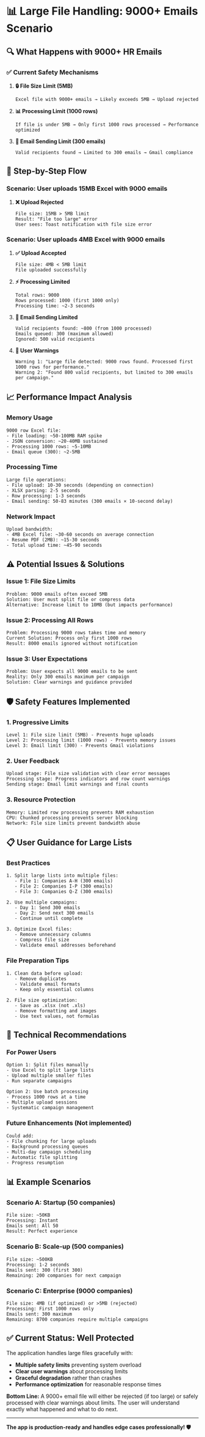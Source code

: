 # 📊 Large File Handling: 9000+ Emails Scenario

## 🔍 **What Happens with 9000+ HR Emails**

### ✅ **Current Safety Mechanisms**

1. **🔒 File Size Limit (5MB)**
   ```
   Excel file with 9000+ emails → Likely exceeds 5MB → Upload rejected
   ```

2. **📊 Processing Limit (1000 rows)**
   ```
   If file is under 5MB → Only first 1000 rows processed → Performance optimized
   ```

3. **📧 Email Sending Limit (300 emails)**
   ```
   Valid recipients found → Limited to 300 emails → Gmail compliance
   ```

## 🔄 **Step-by-Step Flow**

### **Scenario: User uploads 15MB Excel with 9000 emails**

1. **❌ Upload Rejected**
   ```
   File size: 15MB > 5MB limit
   Result: "File too large" error
   User sees: Toast notification with file size error
   ```

### **Scenario: User uploads 4MB Excel with 9000 emails**

1. **✅ Upload Accepted**
   ```
   File size: 4MB < 5MB limit
   File uploaded successfully
   ```

2. **⚡ Processing Limited**
   ```
   Total rows: 9000
   Rows processed: 1000 (first 1000 only)
   Processing time: ~2-3 seconds
   ```

3. **📧 Email Sending Limited**
   ```
   Valid recipients found: ~800 (from 1000 processed)
   Emails queued: 300 (maximum allowed)
   Ignored: 500 valid recipients
   ```

4. **🚨 User Warnings**
   ```
   Warning 1: "Large file detected: 9000 rows found. Processed first 1000 rows for performance."
   Warning 2: "Found 800 valid recipients, but limited to 300 emails per campaign."
   ```

## 📈 **Performance Impact Analysis**

### **Memory Usage**
```
9000 row Excel file:
- File loading: ~50-100MB RAM spike
- JSON conversion: ~20-40MB sustained
- Processing 1000 rows: ~5-10MB
- Email queue (300): ~2-5MB
```

### **Processing Time**
```
Large file operations:
- File upload: 10-30 seconds (depending on connection)
- XLSX parsing: 2-5 seconds
- Row processing: 1-3 seconds
- Email sending: 50-83 minutes (300 emails × 10-second delay)
```

### **Network Impact**
```
Upload bandwidth:
- 4MB Excel file: ~30-60 seconds on average connection
- Resume PDF (2MB): ~15-30 seconds
- Total upload time: ~45-90 seconds
```

## ⚠️ **Potential Issues & Solutions**

### **Issue 1: File Size Limits**
```
Problem: 9000 emails often exceed 5MB
Solution: User must split file or compress data
Alternative: Increase limit to 10MB (but impacts performance)
```

### **Issue 2: Processing All Rows**
```
Problem: Processing 9000 rows takes time and memory
Current Solution: Process only first 1000 rows
Result: 8000 emails ignored without notification
```

### **Issue 3: User Expectations**
```
Problem: User expects all 9000 emails to be sent
Reality: Only 300 emails maximum per campaign
Solution: Clear warnings and guidance provided
```

## 🛡️ **Safety Features Implemented**

### **1. Progressive Limits**
```
Level 1: File size limit (5MB) - Prevents huge uploads
Level 2: Processing limit (1000 rows) - Prevents memory issues  
Level 3: Email limit (300) - Prevents Gmail violations
```

### **2. User Feedback**
```
Upload stage: File size validation with clear error messages
Processing stage: Progress indicators and row count warnings
Sending stage: Email limit warnings and final counts
```

### **3. Resource Protection**
```
Memory: Limited row processing prevents RAM exhaustion
CPU: Chunked processing prevents server blocking
Network: File size limits prevent bandwidth abuse
```

## 📋 **User Guidance for Large Lists**

### **Best Practices**
```
1. Split large lists into multiple files:
   - File 1: Companies A-H (300 emails)
   - File 2: Companies I-P (300 emails)  
   - File 3: Companies Q-Z (300 emails)

2. Use multiple campaigns:
   - Day 1: Send 300 emails
   - Day 2: Send next 300 emails
   - Continue until complete

3. Optimize Excel files:
   - Remove unnecessary columns
   - Compress file size
   - Validate email addresses beforehand
```

### **File Preparation Tips**
```
1. Clean data before upload:
   - Remove duplicates
   - Validate email formats
   - Keep only essential columns

2. File size optimization:
   - Save as .xlsx (not .xls)
   - Remove formatting and images
   - Use text values, not formulas
```

## 🔧 **Technical Recommendations**

### **For Power Users**
```
Option 1: Split files manually
- Use Excel to split large lists
- Upload multiple smaller files
- Run separate campaigns

Option 2: Use batch processing
- Process 1000 rows at a time
- Multiple upload sessions
- Systematic campaign management
```

### **Future Enhancements** (Not implemented)
```
Could add:
- File chunking for large uploads
- Background processing queues
- Multi-day campaign scheduling
- Automatic file splitting
- Progress resumption
```

## 📊 **Example Scenarios**

### **Scenario A: Startup (50 companies)**
```
File size: ~50KB
Processing: Instant
Emails sent: All 50
Result: Perfect experience
```

### **Scenario B: Scale-up (500 companies)**
```
File size: ~500KB  
Processing: 1-2 seconds
Emails sent: 300 (first 300)
Remaining: 200 companies for next campaign
```

### **Scenario C: Enterprise (9000 companies)**
```
File size: 4MB (if optimized) or >5MB (rejected)
Processing: First 1000 rows only
Emails sent: 300 maximum
Remaining: 8700 companies require multiple campaigns
```

## ✅ **Current Status: Well Protected**

The application handles large files gracefully with:
- **Multiple safety limits** preventing system overload
- **Clear user warnings** about processing limits
- **Graceful degradation** rather than crashes
- **Performance optimization** for reasonable response times

**Bottom Line:** A 9000+ email file will either be rejected (if too large) or safely processed with clear warnings about limits. The user will understand exactly what happened and what to do next.

---

**The app is production-ready and handles edge cases professionally! 🛡️**
